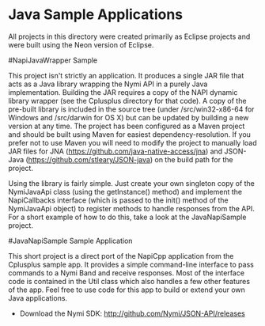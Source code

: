 # Java Sample Applications

All projects in this directory were created primarily as Eclipse projects and were built using the Neon version of Eclipse.

#NapiJavaWrapper Sample

This project isn't strictly an application.  It produces a single JAR file that acts as a Java library wrapping the Nymi API in a purely Java implementation. Building the JAR requires a copy of the NAPI dynamic library wrapper (see the Cplusplus directory for that code). A copy of the pre-built library is included in the source tree (under /src/win32-x86-64 for Windows and /src/darwin for OS X) but can be updated by building a new version at any time.  The project has been configured as a Maven project and should be built using Maven for easiest dependency-resolution.  If you prefer not to use Maven you will need to modify the project to manually load JAR files for JNA (https://github.com/java-native-access/jna) and JSON-Java (https://github.com/stleary/JSON-java) on the build path for the project.

Using the library is fairly simple. Just create your own singleton copy of the NymiJavaApi class (using the getInstance() method) and implement the NapiCallbacks interface (which is passed to the init() method of the NymiJavaApi object) to register methods to handle responses from the API.  For a short example of how to do this, take a look at the JavaNapiSample project.

#JavaNapiSample Sample Application

This short project is a direct port of the NapiCpp application from the Cplusplus sample app.  It provides a simple command-line interface to pass commands to a Nymi Band and receive responses.  Most of the interface code is contained in the Util class which also handles a few other features of the app.  Feel free to use code for this app to build or extend your own Java applications. 


 
* Download the Nymi SDK: http://github.com/Nymi/JSON-API/releases


